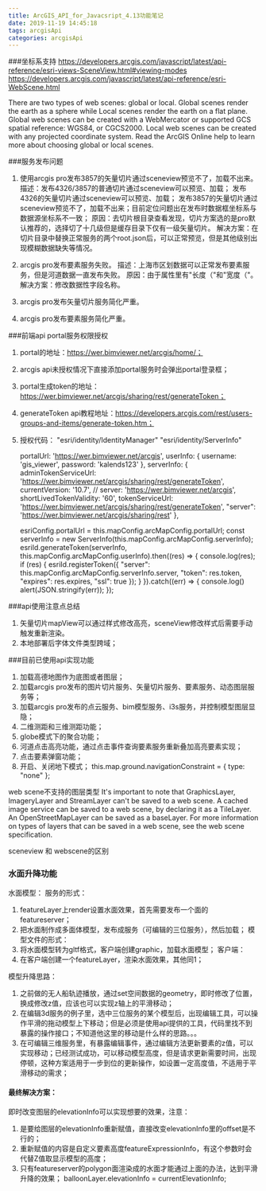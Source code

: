 ```yaml
---
title: ArcGIS_API_for_Javacsript_4.13功能笔记
date: 2019-11-19 14:45:18
tags: arcgisApi
categories: arcgisApi
---
```


###坐标系支持
https://developers.arcgis.com/javascript/latest/api-reference/esri-views-SceneView.html#viewing-modes
https://developers.arcgis.com/javascript/latest/api-reference/esri-WebScene.html

There are two types of web scenes: global or local. Global scenes render the earth as a sphere while Local scenes render the earth on a flat plane. Global web scenes can be created with a WebMercator or supported GCS spatial reference: WGS84, or CGCS2000. Local web scenes can be created with any projected coordinate system. Read the ArcGIS Online help to learn more about choosing global or local scenes.

###服务发布问题
<!--more-->
1. 使用arcgis pro发布3857的矢量切片通过sceneview预览不了，加载不出来。
描述：发布4326/3857的普通切片通过sceneview可以预览、加载；
      发布4326的矢量切片通过sceneview可以预览、加载；
      发布3857的矢量切片通过sceneview预览不了，加载不出来；目前定位问题出在发布时数据框坐标系与数据源坐标系不一致；
原因：去切片根目录查看发现，切片方案选的是pro默认推荐的，选择切了十几级但是缓存目录下仅有一级矢量切片。
解决方案：在切片目录中替换正常服务的两个root.json后，可以正常预览，但是其他级别出现模糊数据缺失等情况。
2. arcgis pro发布要素服务失败。
描述：上海市区划数据可以正常发布要素服务，但是河道数据一直发布失败。
原因：由于属性里有"长度（"和"宽度（"。
解决方案：修改数据性字段名称。
3. arcgis pro发布矢量切片服务简化严重。

4. arcgis pro发布要素服务简化严重。

###前端api portal服务权限授权
1. portal的地址：https://wer.bimviewer.net/arcgis/home/；
2. arcgis api未授权情况下直接添加portal服务时会弹出portal登录框；
3. portal生成token的地址：https://wer.bimviewer.net/arcgis/sharing/rest/generateToken；
4. generateToken api教程地址：https://developers.arcgis.com/rest/users-groups-and-items/generate-token.htm；
5. 授权代码：
      "esri/identity/IdentityManager"
      "esri/identity/ServerInfo"

      portalUrl: 'https://wer.bimviewer.net/arcgis',
      userInfo: {
        username: 'gis_viewer',
        password: 'kalends123'
      },
      serverInfo: {
        adminTokenServiceUrl: 'https://wer.bimviewer.net/arcgis/sharing/rest/generateToken',
        currentVersion: '10.7',
        // server: 'https://wer.bimviewer.net/arcgis',
        shortLivedTokenValidity: '60',
        tokenServiceUrl: 'https://wer.bimviewer.net/arcgis/sharing/rest/generateToken',
        "server": 'https://wer.bimviewer.net/arcgis/sharing/rest'
      },

      esriConfig.portalUrl = this.mapConfig.arcMapConfig.portalUrl;
        const serverInfo = new ServerInfo(this.mapConfig.arcMapConfig.serverInfo);
        esriId.generateToken(serverInfo, this.mapConfig.arcMapConfig.userInfo).then((res) => {
          console.log(res);
          if (res) {
            esriId.registerToken({
              "server": this.mapConfig.arcMapConfig.serverInfo.server,
              "token": res.token,
              "expires": res.expires,
              "ssl": true
            });
          }
        }).catch((err) => {
          console.log()
          alert(JSON.stringify(err));
        });

###api使用注意点总结
1. 矢量切片mapView可以通过样式修改高亮，sceneView修改样式后需要手动触发重新渲染。
2. 本地部署后字体文件类型跨域；


###目前已使用api实现功能
1. 加载高德地图作为底图或者图层；
2. 加载arcgis pro发布的图片切片服务、矢量切片服务、要素服务、动态图层服务等；
3. 加载arcgis pro发布的点云服务、bim模型服务、i3s服务，并控制模型图层显隐；
4. 二维测距和三维测距功能；
5. globe模式下的聚合功能；
6. 河道点击高亮功能，通过点击事件查询要素服务重新叠加高亮要素实现；
7. 点击要素弹窗功能；
8. 开启、关闭地下模式；
this.map.ground.navigationConstraint = {
          type: "none"
        };


web scene不支持的图层类型
It's important to note that GraphicsLayer, ImageryLayer and StreamLayer can't be saved to a web scene. A cached image service can be saved to a web scene, by declaring it as a TileLayer. An OpenStreetMapLayer can be saved as a baseLayer. For more information on types of layers that can be saved in a web scene, see the web scene specification.

sceneview 和 webscene的区别


### 水面升降功能

水面模型：
服务的形式：
1. featureLayer上render设置水面效果，首先需要发布一个面的featureserver；
2. 把水面制作成多面体模型，发布成服务（可编辑的三位服务），然后加载；
模型文件的形式：
3. 将水面模型转为gltf格式，客户端创建graphic，加载水面模型；
客户端：
4. 在客户端创建一个featureLayer，渲染水面效果，其他同1；

模型升降思路：
1. 之前做的无人船轨迹播放，通过set空间数据的geometry，即时修改了位置，换成修改z值，应该也可以实现z轴上的平滑移动；
2. 在编辑3d服务的例子里，选中三位服务的某个模型后，出现编辑工具，可以操作平滑的拖动模型上下移动；但是必须是使用api提供的工具，代码里找不到暴露的操作接口；不知道他这里的移动是什么样的思路。。。
3. 在可编辑三维服务里，有暴露编辑事件，通过编辑方法更新要素的z值，可以实现移动；已经测试成功，可以移动模型高度，但是请求更新需要时间，出现停顿，这种方案适用于一步到位的更新操作，如设置一定高度值，不适用于平滑移动的需求；

#### 最终解决方案：
即时改变图层的elevationInfo可以实现想要的效果，注意：
1. 是要给图层的elevationInfo重新赋值，直接改变elevationInfo里的offset是不行的；
2. 重新赋值的内容是自定义要素高度featureExpressionInfo，有这个参数时会代替Z值取显示模型的高度；
3. 只有featureserver的polygon面渲染成的水面才能通过上面的办法，达到平滑升降的效果；
balloonLayer.elevationInfo = currentElevationInfo;